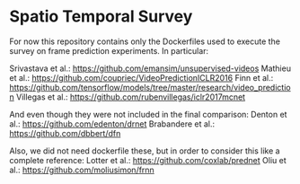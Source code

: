 # Spatio Temporal Survey
For now this repository contains only the Dockerfiles used to execute the survey on frame prediction experiments. In particular:

Srivastava et al.: https://github.com/emansim/unsupervised-videos
Mathieu et al.: https://github.com/coupriec/VideoPredictionICLR2016
Finn et al.: https://github.com/tensorflow/models/tree/master/research/video_prediction
Villegas et al.: https://github.com/rubenvillegas/iclr2017mcnet

And even though they were not included in the final comparison:
Denton et al.: https://github.com/edenton/drnet
Brabandere et al.: https://github.com/dbbert/dfn

Also, we did not need dockerfile these, but in order to consider this like a complete reference:
Lotter et al.: https://github.com/coxlab/prednet
Oliu et al.: https://github.com/moliusimon/frnn
